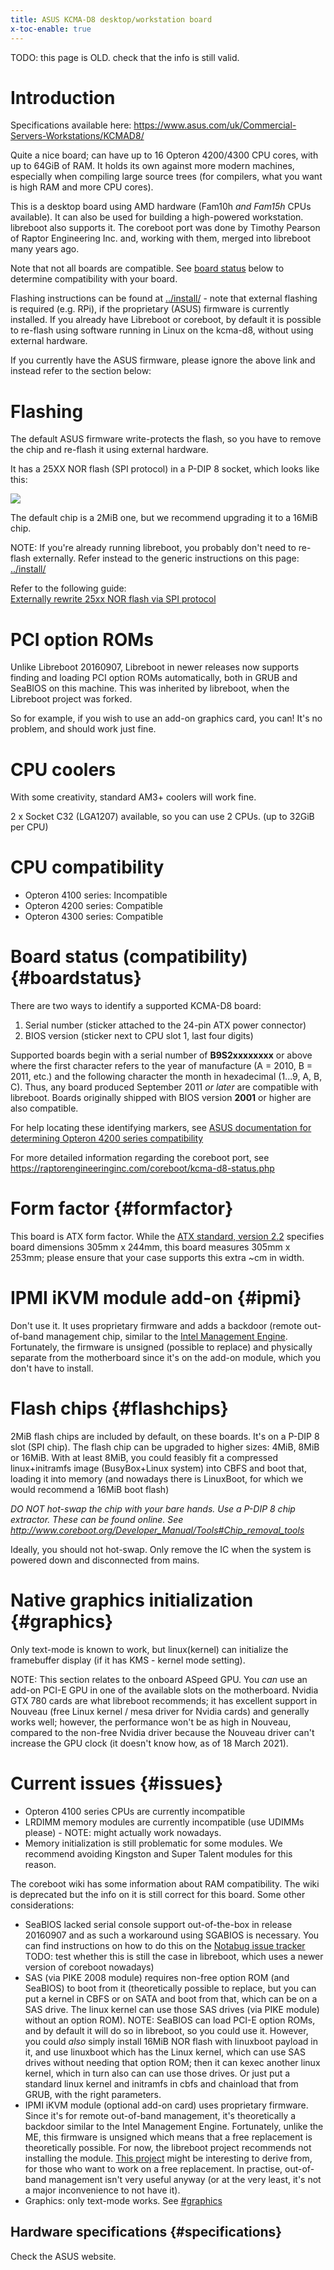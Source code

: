 ```yaml
---
title: ASUS KCMA-D8 desktop/workstation board 
x-toc-enable: true
---
```


TODO: this page is OLD. check that the info is still valid.

Introduction
============

Specifications available here:
<https://www.asus.com/uk/Commercial-Servers-Workstations/KCMAD8/>

Quite a nice board; can have up to 16 Opteron 4200/4300 CPU cores, with up to
64GiB of RAM. It holds its own against more modern machines, especially when
compiling large source trees (for compilers, what you want is high RAM and more
CPU cores).

This is a desktop board using AMD hardware (Fam10h *and Fam15h* CPUs
available). It can also be used for building a high-powered workstation.
libreboot also supports it. The coreboot port was done by Timothy Pearson of
Raptor Engineering Inc. and, working with them, merged into libreboot many
years ago.

Note that not all boards are compatible. See [board status](#boardstatus)
below to determine compatibility with your board.

Flashing instructions can be found at
[../install/](../install/) - note that external
flashing is required (e.g. RPi), if the proprietary (ASUS) firmware is
currently installed. If you already have Libreboot or coreboot, by default
it is possible to re-flash using software running in Linux on the kcma-d8,
without using external hardware.

If you currently have the ASUS firmware, please ignore the above link and
instead refer to the section below:

Flashing
========

The default ASUS firmware write-protects the flash, so you have to remove the
chip and re-flash it using external hardware.

It has a 25XX NOR flash (SPI protocol) in a P-DIP 8 socket, which looks like
this:

![](https://av.libreboot.org/dip8/dip8.jpg)

The default chip is a 2MiB one, but we recommend upgrading it to a 16MiB chip.

NOTE: If you're already running libreboot, you probably don't
need to re-flash externally. Refer instead to the generic instructions on
this page: [../install/](../install/)

Refer to the following guide:\
[Externally rewrite 25xx NOR flash via SPI protocol](../install/spi)

PCI option ROMs
===============

Unlike Libreboot 20160907, Libreboot in newer releases now supports finding and
loading PCI option ROMs automatically, both in GRUB and SeaBIOS on this machine.
This was inherited by libreboot, when the Libreboot project was forked.

So for example, if you wish to use an add-on graphics card, you can! It's no
problem, and should work just fine.

CPU coolers
===========

With some creativity, standard AM3+ coolers will work fine.

2 x Socket C32 (LGA1207) available, so you can use 2 CPUs. (up to 32GiB per CPU)

CPU compatibility
=================

- Opteron 4100 series: Incompatible
- Opteron 4200 series: Compatible
- Opteron 4300 series: Compatible

Board status (compatibility) {#boardstatus}
============================

There are two ways to identify a supported KCMA-D8 board:

1. Serial number (sticker attached to the 24-pin ATX power connector)
2. BIOS version (sticker next to CPU slot 1, last four digits)

Supported boards begin with a serial number of **B9S2xxxxxxxx** or above where
the first character refers to the year of manufacture (A = 2010, B = 2011, etc.)
and the following character the month in hexadecimal (1...9, A, B, C). Thus, any
board produced September 2011 *or later* are compatible with libreboot. Boards
originally shipped with BIOS version **2001** or higher are also compatible.

For help locating these identifying markers, see [ASUS documentation for determining Opteron 4200 series compatibility](https://web.archive.org/web/20200710022605/https://dlcdnets.asus.com/pub/ASUS/mb/SocketC%281027%29/KCMA-D8/Manual&QVL/How_to_identify_MB_supporting_Opteron_4200_CPU.pdf)

For more detailed information regarding the coreboot port, see
<https://raptorengineeringinc.com/coreboot/kcma-d8-status.php>

Form factor {#formfactor}
===========

This board is ATX form factor. While the [ATX standard, version 2.2](https://web.archive.org/web/20120725150314/http://www.formfactors.org/developer/specs/atx2_2.pdf)
specifies board dimensions 305mm x 244mm, this board measures 305mm x 253mm;
please ensure that your case supports this extra ~cm in width.

IPMI iKVM module add-on {#ipmi}
=======================

Don't use it. It uses proprietary firmware and adds a backdoor (remote
out-of-band management chip, similar to the [Intel Management
Engine](../../faq.md#intelme). Fortunately, the firmware is
unsigned (possible to replace) and physically separate from the
motherboard since it's on the add-on module, which you don't have to
install.

Flash chips {#flashchips}
===========

2MiB flash chips are included by default, on these boards. It's on a
P-DIP 8 slot (SPI chip). The flash chip can be upgraded to higher sizes:
4MiB, 8MiB or 16MiB. With at least 8MiB, you could feasibly fit a
compressed linux+initramfs image (BusyBox+Linux system) into CBFS and
boot that, loading it into memory (and nowadays there is LinuxBoot, for which
we would recommend a 16MiB boot flash)

*DO NOT hot-swap the chip with your bare hands. Use a P-DIP 8 chip
extractor. These can be found online. See
<http://www.coreboot.org/Developer_Manual/Tools#Chip_removal_tools>*

Ideally, you should not hot-swap. Only remove the IC when the system is
powered down and disconnected from mains.

Native graphics initialization {#graphics}
==============================

Only text-mode is known to work, but linux(kernel) can initialize the
framebuffer display (if it has KMS - kernel mode setting).

NOTE: This section relates to the onboard ASpeed GPU. You *can* use an add-on
PCI-E GPU in one of the available slots on the motherboard. Nvidia GTX 780 cards
are what libreboot recommends; it has excellent support in Nouveau (free Linux
kernel / mesa driver for Nvidia cards) and generally works well; however, the
performance won't be as high in Nouveau, compared to the non-free Nvidia driver
because the Nouveau driver can't increase the GPU clock (it doesn't know how,
as of 18 March 2021).

Current issues {#issues}
==============

-   Opteron 4100 series CPUs are currently incompatible
-   LRDIMM memory modules are currently incompatible
	(use UDIMMs please) - NOTE: might actually work nowadays.
-   Memory initialization is still problematic for some modules. We
    recommend avoiding Kingston and Super Talent modules for this reason.

The coreboot wiki has some information about RAM compatibility. The wiki is
deprecated but the info on it is still correct for this board. Some other
considerations:

-   SeaBIOS lacked serial console support out-of-the-box in release 20160907
    and as such a workaround using SGABIOS is necessary. You can find
    instructions on how to do this on the
    [Notabug issue tracker](http://web.archive.org/web/20210416011941/https://notabug.org/libreboot/libreboot/issues/736)
    TODO: test whether this is still the case in libreboot, which uses a newer
    version of coreboot nowadays)
-   SAS (via PIKE 2008 module) requires non-free option ROM (and
    SeaBIOS) to boot from it (theoretically possible to replace, but you
    can put a kernel in CBFS or on SATA and boot from that, which
    can be on a SAS drive. The linux kernel can use those SAS drives
    (via PIKE module) without an option ROM).
    NOTE: SeaBIOS can load PCI-E option ROMs, and by default it will do so in
    libreboot, so you could use it. However, you could *also* simply
    install 16MiB NOR flash with linuxboot payload in it, and use linuxboot
    which has the Linux kernel, which can use SAS drives without needing that
    option ROM; then it can kexec another linux kernel, which in turn also can
    can use those drives. Or just put a standard linux kernel and initramfs
    in cbfs and chainload that from GRUB, with the right parameters.
-   IPMI iKVM module (optional add-on card) uses proprietary firmware.
    Since it's for remote out-of-band management, it's theoretically a
    backdoor similar to the Intel Management Engine. Fortunately, unlike
    the ME, this firmware is unsigned which means that a free
    replacement is theoretically possible. For now, the libreboot
    project recommends not installing the module. [This
    project](https://github.com/facebook/openbmc) might be interesting
    to derive from, for those who want to work on a free replacement. In
    practise, out-of-band management isn't very useful anyway (or at
    the very least, it's not a major inconvenience to not have it).
-   Graphics: only text-mode works. See [\#graphics](#graphics)

Hardware specifications {#specifications}
-----------------------

Check the ASUS website.

